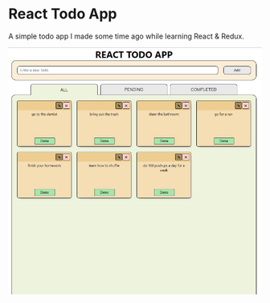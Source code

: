 # React Todo App
A simple todo app I made some time ago while learning React & Redux.


![screenshot of todo app](todo-app-screenshot.jpg)

